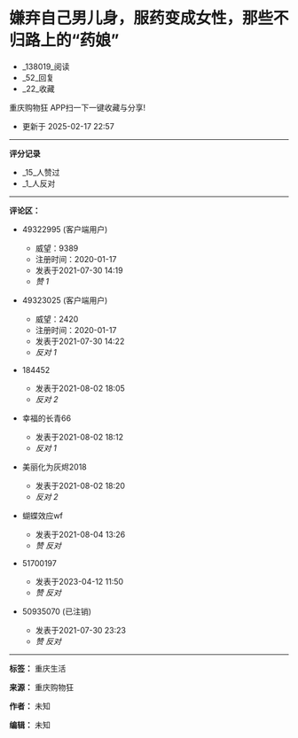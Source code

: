 # 嫌弃自己男儿身，服药变成女性，那些不归路上的“药娘”

-   _138019_阅读
-   _52_回复
-   _22_收藏

重庆购物狂 APP扫一下一键收藏与分享!

-   更新于 2025-02-17 22:57

---

**评分记录**

-   _15_人赞过
-   _1_人反对

---

**评论区：**

-   49322995 (客户端用户)
    - 威望：9389
    - 注册时间：2020-01-17
    - 发表于2021-07-30 14:19
    - _赞_ _1_

-   49323025 (客户端用户)
    - 威望：2420
    - 注册时间：2020-01-17
    - 发表于2021-07-30 14:22
    - _反对_ _1_

-   184452
    - 发表于2021-08-02 18:05
    - _反对_ _2_

-   幸福的长青66
    - 发表于2021-08-02 18:12
    - _反对_ _1_

-   美丽化为灰烬2018
    - 发表于2021-08-02 18:20
    - _反对_ _2_

-   蝴蝶效应wf
    - 发表于2021-08-04 13:26
    - _赞_ _反对_

-   51700197
    - 发表于2023-04-12 11:50
    - _赞_ _反对_

-   50935070 (已注销)
    - 发表于2021-07-30 23:23
    - _赞_ _反对_

---

**标签：** 重庆生活

**来源：** 重庆购物狂

**作者：** 未知

**编辑：** 未知